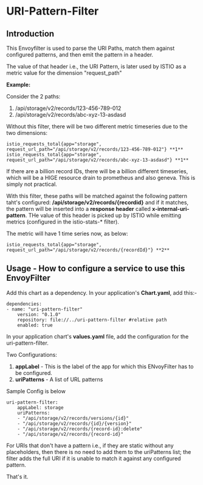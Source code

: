 # URI-Pattern-Filter

## Introduction
This Envoyfilter is used to parse the URI Paths, match them against configured patterns, and then emit the pattern in a header.

The value of that header i.e., the URI Pattern, is later used by ISTIO as a metric value for the dimension "request_path"

**Example:**

Consider the 2 paths:
1. /api/storage/v2/records/123-456-789-012
2. /api/storage/v2/records/abc-xyz-13-asdasd

Without this filter, there will be two different metric timeseries due to the two dimensions:

    istio_requests_total{app="storage", request_url_path="/api/storage/v2/records/123-456-789-012"} **1**
    istio_requests_total{app="storage", request_url_path="/api/storage/v2/records/abc-xyz-13-asdasd"} **1**

If there are a billion record IDs, there will be a billion different timeseries, which will be a HIGE resource drain to prometheus and also geneva. This is simply not practical.

With this filter, these paths will be matched against the following pattern taht's configured:
    **/api/storage/v2/records/{recordid}**
and if it matches, the pattern will  be inserted into a **response header** called **x-internal-uri-pattern**. THe value of this header is picked up by ISTIO while emitting metrics (configured in the istio-stats-* filter).

The metric will have 1 time series now, as below:

    istio_requests_total{app="storage", request_url_path="/api/storage/v2/records/{recordId}"} **2**


## Usage - How to configure a service to use this EnvoyFilter

Add this chart as a dependency. In your application's **Chart.yaml**, add this:-

    dependencies:
    - name: "uri-pattern-filter"
        version: "0.1.0"
        repository: file://../uri-pattern-filter #relative path
        enabled: true


In your application chart's **values.yaml** file, add the configuration for the uri-pattern-filter. 

Two Configurations:
1. **appLabel** - This is the label of the app for which this ENvoyFilter has to be configured.
2. **uriPatterns** - A list of URL patterns

Sample Config is below

    uri-pattern-filter:
        appLabel: storage
        uriPatterns:
        - "/api/storage/v2/records/versions/{id}"
        - "/api/storage/v2/records/{id}/{version}"
        - "/api/storage/v2/records/{record-id}:delete"
        - "/api/storage/v2/records/{record-id}"

For URIs that don't have a pattern i.e., if they are static without any placeholders, then there is no need to add them to the uriPatterns list; the filter adds the full URI if it is unable to match it against any configured pattern.

That's it.
